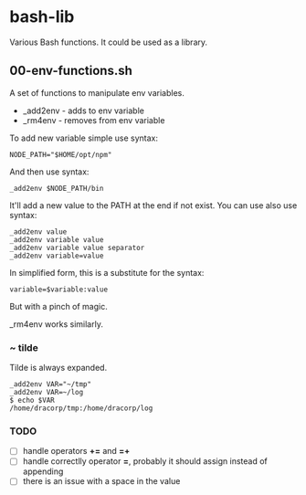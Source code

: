 # bash-lib

Various Bash functions. It could be used as a library.

## 00-env-functions.sh

A set of functions to manipulate env variables.

* _add2env - adds to env variable
* _rm4env  - removes from env variable

To add new variable simple use syntax:

    NODE_PATH="$HOME/opt/npm"

And then use syntax:

    _add2env $NODE_PATH/bin

It'll add a new value to the PATH at the end if not exist. You can use also use
syntax:

    _add2env value
    _add2env variable value
    _add2env variable value separator
    _add2env variable=value

In simplified form, this is a substitute for the syntax:

    variable=$variable:value

But with a pinch of magic.

_rm4env works similarly.

### ~ tilde

Tilde is always expanded.

    _add2env VAR="~/tmp"
    _add2env VAR=~/log
    $ echo $VAR
    /home/dracorp/tmp:/home/dracorp/log
    
### TODO

- [ ] handle operators **+=** and **=+**
- [ ] handle correctlly operator **=**, probably it should assign instead of appending
- [ ] there is an issue with a space in the value
